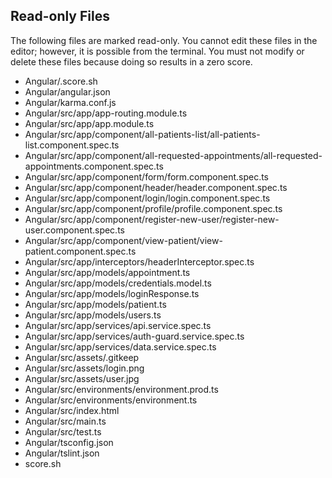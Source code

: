 ## Read-only Files
The following files are marked read-only. You cannot edit these files
in the editor; however, it is possible from the terminal. You must not
modify or delete these files because doing so results in a zero score.

* Angular/.score.sh
* Angular/angular.json
* Angular/karma.conf.js
* Angular/src/app/app-routing.module.ts
* Angular/src/app/app.module.ts
* Angular/src/app/component/all-patients-list/all-patients-list.component.spec.ts
* Angular/src/app/component/all-requested-appointments/all-requested-appointments.component.spec.ts
* Angular/src/app/component/form/form.component.spec.ts
* Angular/src/app/component/header/header.component.spec.ts
* Angular/src/app/component/login/login.component.spec.ts
* Angular/src/app/component/profile/profile.component.spec.ts
* Angular/src/app/component/register-new-user/register-new-user.component.spec.ts
* Angular/src/app/component/view-patient/view-patient.component.spec.ts
* Angular/src/app/interceptors/headerInterceptor.spec.ts
* Angular/src/app/models/appointment.ts
* Angular/src/app/models/credentials.model.ts
* Angular/src/app/models/loginResponse.ts
* Angular/src/app/models/patient.ts
* Angular/src/app/models/users.ts
* Angular/src/app/services/api.service.spec.ts
* Angular/src/app/services/auth-guard.service.spec.ts
* Angular/src/app/services/data.service.spec.ts
* Angular/src/assets/.gitkeep
* Angular/src/assets/login.png
* Angular/src/assets/user.jpg
* Angular/src/environments/environment.prod.ts
* Angular/src/environments/environment.ts
* Angular/src/index.html
* Angular/src/main.ts
* Angular/src/test.ts
* Angular/tsconfig.json
* Angular/tslint.json
* score.sh